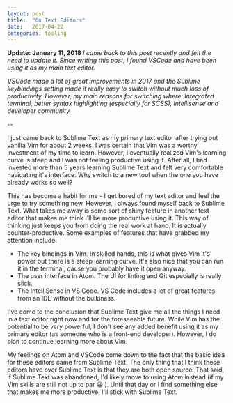 ```yaml
---
layout: post
title:  "On Text Editors"
date:   2017-04-22
categories: tooling
---
```


**Update: January 11, 2018**
*I came back to this post recently and felt the need to update it. Since writing this post, I found VSCode and have been using it as my main text editor.* 

*VSCode made a lot of great improvements in 2017 and the Sublime keybindings setting made it really easy to switch without much loss of productivity. However, my main reasons for switching where: Integrated terminal, better syntax highlighting (especially for SCSS), Intellisense and developer community.*

--

I just came back to Sublime Text as my primary text editor after trying out vanilla Vim for about 2 weeks. I was certain that Vim was a worthy investment of my time to learn. However, I eventually realized Vim's learning curve is steep and I was not feeling productive using it. After all, I had invested more than 5 years learning Sublime Text and felt very comfortable navigating it's interface. Why switch to a new tool when the one you have already works so well?

This has become a habit for me - I get bored of my text editor and feel the urge to try something new. However, I always found myself back to Sublime Text. What takes me away is some sort of shiny feature in another text editor that makes me think I'll be more productive using it. This way of thinking just keeps you from doing the real work at hand. It is actually counter-productive. Some examples of features that have grabbed my attention include:

- The key bindings in Vim. In skilled hands, this is what gives Vim it's power but there is a steep learning curve. It's also nice that you can run it in the terminal, cause you probably have it open anyway.
- The user interface in Atom. The UI for linting and Git especially is really slick. 
- The IntelliSense in VS Code. VS Code includes a lot of great features from an IDE without the bulkiness.

I've come to the conclusion that Sublime Text give me all the things I need in a text editor right now and for the foreseeable future. While Vim has the potential to be _very_ powerful, I don't see any added benefit using it as my primary editor (as someone who is a front-end developer). However, I do plan to continue learning more about Vim. 

My feelings on Atom and VSCode come down to the fact that the basic idea for these editors came from Sublime Text. The only thing that I think these editors have over Sublime Text is that they are both open source. That said, if Sublime Text was abandoned, I'd likely move to using Atom instead (if my Vim skills are still not up to par 😀 ). Until that day or I find something else that makes me more productive, I'll stick with Sublime Text.


